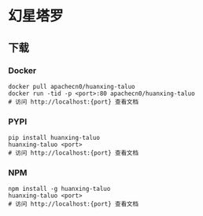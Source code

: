 # 幻星塔罗

## 下载

### Docker

```
docker pull apachecn0/huanxing-taluo
docker run -tid -p <port>:80 apachecn0/huanxing-taluo
# 访问 http://localhost:{port} 查看文档
```

### PYPI

```
pip install huanxing-taluo
huanxing-taluo <port>
# 访问 http://localhost:{port} 查看文档
```

### NPM

```
npm install -g huanxing-taluo
huanxing-taluo <port>
# 访问 http://localhost:{port} 查看文档
```